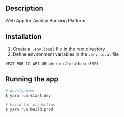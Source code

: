 ## Description

Web App for Ayahay Booking Platform

## Installation

1. Create a `.env.local` file in the root directory
2. Define environment variables in the `.env.local` file
```
NEXT_PUBLIC_API_URL=http://localhost:3001
```

## Running the app

```bash
# development
$ yarn run start:dev

# build for production
$ yarn run build:prod
```